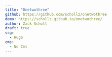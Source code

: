 ```yaml
---
title: "Onetwothree"
github: https://github.com/schollz/onetwothree
demo: https://schollz.github.io/onetwothree/
author: Zack Scholl
draft: true
ssg:
  - Hugo
cms:
  - No Cms
---
```

